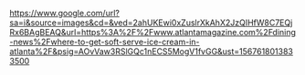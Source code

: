 https://www.google.com/url?sa=i&source=images&cd=&ved=2ahUKEwi0xZuslrXkAhX2JzQIHfW8C7EQjRx6BAgBEAQ&url=https%3A%2F%2Fwww.atlantamagazine.com%2Fdining-news%2Fwhere-to-get-soft-serve-ice-cream-in-atlanta%2F&psig=AOvVaw3RSlGQc1nECS5MogV1fvGG&ust=1567618013833500
